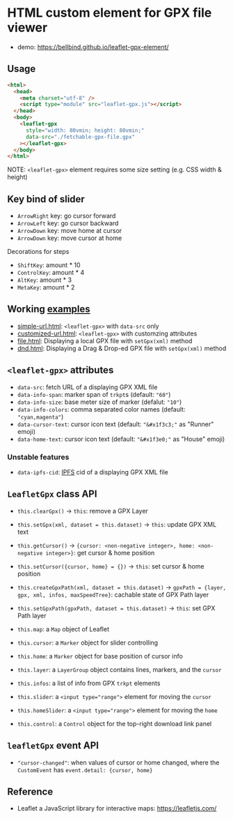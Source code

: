 # HTML custom element for GPX file viewer <leaflet-gpx>

- demo: https://bellbind.github.io/leaflet-gpx-element/

## Usage

```html
<html>
  <head>
    <meta charset="utf-8" />
    <script type="module" src="leaflet-gpx.js"></script>
  </head>
  <body>
    <leaflet-gpx
      style="width: 80vmin; height: 80vmin;"
      data-src="./fetchable-gpx-file.gpx"
    ></leaflet-gpx>
  </body>
</html>
```

NOTE: `<leaflet-gpx>` element requires some size setting (e.g. CSS width & height)

## Key bind of slider

- `ArrowRight` key: go cursor forward
- `ArrowLeft` key: go cursor backward
- `ArrowDown` key: move home at cursor
- `ArrowDown` key: move cursor at home

Decorations for steps

- `ShiftKey`: amount * 10 
- `ControlKey`: amount * 4 
- `AltKey`: amount * 3
- `MetaKey`: amount * 2

## Working [examples](./examples/)

- [simple-url.html](https://bellbind.github.io/leaflet-gpx-element/examples/simple-url.html): `<leaflet-gpx>` with `data-src` only
- [customized-url.html](https://bellbind.github.io/leaflet-gpx-element/examples/customized-url.html): `<leaflet-gpx>` with customzing attributes
- [file.html](https://bellbind.github.io/leaflet-gpx-element/examples/file.html): Displaying a local GPX file with `setGpx(xml)` method
- [dnd.html](https://bellbind.github.io/leaflet-gpx-element/examples/dnd.html): Displaying a Drag & Drop-ed GPX file with `setGpx(xml)` method

## `<leaflet-gpx>` attributes

- `data-src`: fetch URL of a displaying GPX XML file
- `data-info-span`: marker span of `trkpt`s (default: `"60"`) 
- `data-info-size`: base meter size of marker (defalut: `"10"`)
- `data-info-colors`: comma separated color names (default: `"cyan,magenta"`)
- `data-cursor-text`: cursor icon text (default: `"&#x1f3c3;"` as "Runner" emoji)
- `data-home-text`: cursor icon text (default: `"&#x1f3e0;"` as "House" emoji)

### Unstable features

- `data-ipfs-cid`: [IPFS](http://ipfs.io/) cid of a displaying GPX XML file

## `LeafletGpx` class API

- `this.clearGpx()` -> `this`: remove a GPX Layer
- `this.setGpx(xml, dataset = this.dataset)` -> `this`: update GPX XML text
- `this.getCursor()` -> `{cursor: <non-negative integer>, home: <non-negative integer>}`: get cursor & home position
- `this.setCursor({cursor, home} = {})` -> `this`: set cursor & home position
- `this.createGpxPath(xml, dataset = this.dataset)` -> `gpxPath = {layer, gpx, xml, infos, maxSpeedTree}`: cachable state of GPX Path layer
- `this.setGpxPath(gpxPath, dataset = this.dataset)` -> `this`: set GPX Path layer 

- `this.map`: a `Map` object of Leaflet
- `this.cursor`: a `Marker` object for slider controlling
- `this.home`: a `Marker` object for base position of cursor info
- `this.layer`: a `LayerGroup` object contains lines, markers, and the `cursor`
- `this.infos`: a list of info from GPX `trkpt` elements
- `this.slider`: a `<input type="range">` element for moving the `cursor`
- `this.homeSlider`: a `<input type="range">` element for moving the `home`
- `this.control`: a `Control` object for the top-right download link panel

## `leafletGpx` event API

- `"cursor-changed"`: when values of cursor or home changed, where the `CustomEvent` has `event.detail: {cursor, home}`

## Reference

- Leaflet a JavaScript library for interactive maps: https://leafletjs.com/
